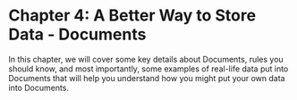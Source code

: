 # Chapter 4: A Better Way to Store Data - Documents

In this chapter, we will cover some key details about Documents, rules you should know, and most importantly, some examples of real-life data put into Documents that will help you understand how you might put your own data into Documents.
